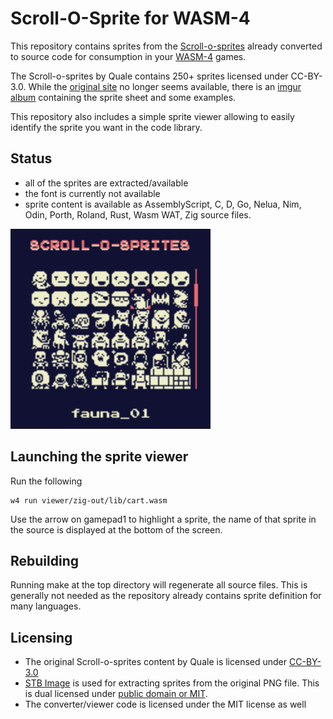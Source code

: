 # Scroll-O-Sprite for WASM-4

This repository contains sprites from the [Scroll-o-sprites](https://i.imgur.com/F0BBFcy.png) already converted to source code for consumption in your [WASM-4](https://wasm4.org) games.

The Scroll-o-sprites by Quale contains 250+ sprites licensed under CC-BY-3.0. While the [original site](https://quale-art.blogspot.com) no longer seems available, there is an [imgur album](https://imgur.com/a/uHx4k) containing the sprite sheet and some examples.

This repository also includes a simple sprite viewer allowing to easily identify the sprite you want in the code library.

## Status

* all of the sprites are extracted/available
* the font is currently not available
* sprite content is available as AssemblyScript, C, D, Go, Nelua, Nim, Odin, Porth, Roland, Rust, Wasm WAT, Zig source files.

<img src="img/scroll_o_sprite_viewer.png" width=320 />


## Launching the sprite viewer

Run the following

```shell
w4 run viewer/zig-out/lib/cart.wasm
```

Use the arrow on gamepad1 to highlight a sprite, the name of that sprite in the source is displayed at the bottom of the screen.

## Rebuilding

Running make at the top directory will regenerate all source files.
This is generally not needed as the repository already contains sprite definition for many languages.

## Licensing

- The original Scroll-o-sprites content by Quale is licensed under [CC-BY-3.0](https://creativecommons.org/licenses/by/3.0/)
- [STB Image](https://github.com/nothings/stb) is used for extracting sprites from the original PNG file. This is dual licensed under [public domain or MIT](https://github.com/nothings/stb/blob/master/LICENSE).
- The converter/viewer code is licensed under the MIT license as well
